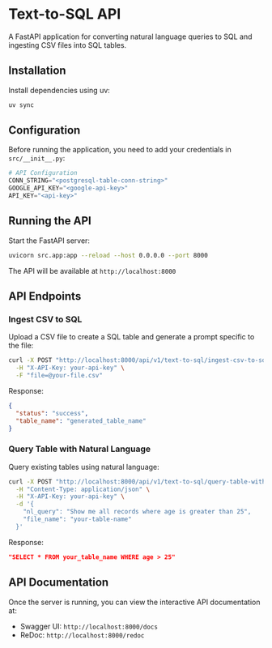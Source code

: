# Text-to-SQL API

A FastAPI application for converting natural language queries to SQL and ingesting CSV files into SQL tables.

## Installation

Install dependencies using uv:

```bash
uv sync
```

## Configuration

Before running the application, you need to add your credentials in `src/__init__.py`:

```python
# API Configuration
CONN_STRING="<postgresql-table-conn-string>"
GOOGLE_API_KEY="<google-api-key>"
API_KEY="<api-key>"
```

## Running the API

Start the FastAPI server:

```bash
uvicorn src.app:app --reload --host 0.0.0.0 --port 8000
```

The API will be available at `http://localhost:8000`

## API Endpoints

### Ingest CSV to SQL

Upload a CSV file to create a SQL table and generate a prompt specific to the file:

```bash
curl -X POST "http://localhost:8000/api/v1/text-to-sql/ingest-csv-to-sql" \
  -H "X-API-Key: your-api-key" \
  -F "file=@your-file.csv"
```

Response:
```json
{
  "status": "success",
  "table_name": "generated_table_name"
}
```

### Query Table with Natural Language

Query existing tables using natural language:

```bash
curl -X POST "http://localhost:8000/api/v1/text-to-sql/query-table-with-filter" \
  -H "Content-Type: application/json" \
  -H "X-API-Key: your-api-key" \
  -d '{
    "nl_query": "Show me all records where age is greater than 25",
    "file_name": "your-table-name"
  }'
```

Response:
```json
"SELECT * FROM your_table_name WHERE age > 25"

```

## API Documentation

Once the server is running, you can view the interactive API documentation at:
- Swagger UI: `http://localhost:8000/docs`
- ReDoc: `http://localhost:8000/redoc`